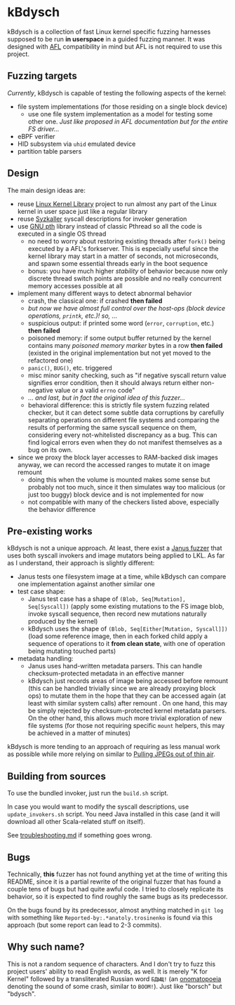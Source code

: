 # kBdysch

kBdysch is a collection of fast Linux kernel specific fuzzing harnesses supposed to be run **in userspace** in a guided fuzzing manner.
It was designed with [AFL](https://github.com/google/AFL) compatibility in mind but AFL is not required to use this project.

## Fuzzing targets

_Currently_, kBdysch is capable of testing the following aspects of the kernel:
* file system implementations (for those residing on a single block device)
  * use one file system implementation as a model for testing some other one. _Just like proposed in AFL documentation but for the entire FS driver..._
* eBPF verifier
* HID subsystem via `uhid` emulated device
* partition table parsers

## Design

The main design ideas are:
* reuse [Linux Kernel Library](https://github.com/lkl/linux) project to run almost any part of the Linux kernel in user space just like a regular library
* reuse [Syzkaller](https://github.com/google/syzkaller) syscall descriptions for invoker generation
* use [GNU pth](https://www.gnu.org/software/pth/) library instead of classic Pthread so all the code is executed in a single OS thread
  * no need to worry about restoring existing threads after `fork()` being executed by a AFL's forkserver.
    This is especially useful since the kernel library may start in a matter of seconds, not microseconds, 
    and spawn some essential threads early in the boot sequence
  * bonus: you have much higher *stability* of behavior because now only discrete thread switch points are possible
    and no really concurrent memory accesses possible at all
* implement many different ways to detect abnormal behavior
  * crash, the classical one: if crashed **then failed**
  * _but now we have almost full control over the host-ops (block device operations, `printk`, etc.)! so, ..._
  * suspicious output: if printed some word (`error`, `corruption`, etc.) **then failed**
  * poisoned memory: if some output buffer returned by the kernel contains many _poisoned memory marker_
    bytes in a row **then failed** (existed in the original implementation but not yet moved to the refactored one)
  * `panic()`, `BUG()`, etc. triggered
  * misc minor sanity checking, such as "if negative syscall return value signifies error condition,
    then it should always return either non-negative value or a valid `errno` code"
  * _... and last, but in fact the original idea of this fuzzer..._
  * behavioral difference: this is strictly file system fuzzing related checker, but it can detect
    some subtle data corruptions by carefully separating operations on different file systems and comparing 
    the results of performing the same syscall sequence on them, considering every not-whitelisted discrepancy
    as a bug. This can find logical errors even when they do not manifest themselves as a bug on its own.
* since we proxy the block layer accesses to RAM-backed disk images anyway, we can record the accessed ranges
  to mutate it on image remount
  * doing this when the volume is mounted makes some sense but probably not too much, since it then simulates
    way too malicious (or just too buggy) block device and is not implemented for now
  * not compatible with many of the checkers listed above, especially the behavior difference

## Pre-existing works

kBdysch is not a unique approach. At least, there exist a [Janus fuzzer](https://github.com/sslab-gatech/janus) that uses both syscall invokers
and image mutators being applied to LKL. As far as I understand, their approach is slightly different:
* Janus tests one filesystem image at a time, while kBdysch can compare one implementation against another similar one
* test case shape:
  * Janus test case has a shape of `(Blob, Seq[Mutation], Seq[Syscall])` (apply some existing mutations
  to the FS image blob, invoke syscall sequence, then record new mutations naturally produced by the kernel)
  * kBdysch uses the shape of `(Blob, Seq[Either[Mutation, Syscall]])` (load some reference image,
  then in each forked child apply a sequence of operations to it **from clean state**, with one of operation being mutating
  touched parts)
* metadata handling:
  * Janus uses hand-written metadata parsers. This can handle checksum-protected metadata in an effective manner
  * kBdysch just records areas of image being accessed before remount (this can be handled trivially
    since we are already proxying block ops) to mutate them in the hope that they can be accessed again
    (at least with similar system calls) after remount . On one hand, this may be simply rejected by checksum-protected
    kernel metadata parsers. On the other hand, this allows much more trivial exploration of new file systems 
    (for those not requiring specific `mount` helpers, this may be achieved in a matter of minutes)

kBdysch is more tending to an approach of requiring as less manual work as possible while more relying on
similar to [Pulling JPEGs out of thin air](https://lcamtuf.blogspot.com/2014/11/pulling-jpegs-out-of-thin-air.html).

## Building from sources

To use the bundled invoker, just run the `build.sh` script.

In case you would want to modify the syscall descriptions, use `update_invokers.sh` script. You need Java installed in this case (and it will download all other Scala-related stuff on itself).

See [troubleshooting.md](docs/troubleshooting.md) if something goes wrong.

## Bugs

Technically, **this** fuzzer has not found anything yet at the time of writing this README, since it is
a partial rewrite of the original fuzzer that has found a couple tens of bugs but had quite awful code.
I tried to closely replicate its behavior, so it is expected to find roughly the same bugs as its predecessor.

On the bugs found by its predecessor, almost anything matched in `git log` with something like
`Reported-by:.*anatoly.trosinenko` is found via this approach (but some report can lead to 2-3 commits).

## Why such name?

This is not a random sequence of characters. 
And I don't try to fuzz this project users' ability to read English words, as well.
It is merely "K for Kernel" followed by a transliterated Russian word `БДЫЩ!` 
(an [onomatopoeia](https://en.wikipedia.org/wiki/Onomatopoeia) denoting the sound of some crash, similar to `BOOM!`).
Just like "borsch" but "bdysch".
